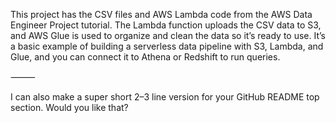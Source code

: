 

This project has the CSV files and AWS Lambda code from the AWS Data Engineer Project tutorial. The Lambda function uploads the CSV data to S3, and AWS Glue is used to organize and clean the data so it’s ready to use. It’s a basic example of building a serverless data pipeline with S3, Lambda, and Glue, and you can connect it to Athena or Redshift to run queries.

⸻

I can also make a super short 2–3 line version for your GitHub README top section. Would you like that?
